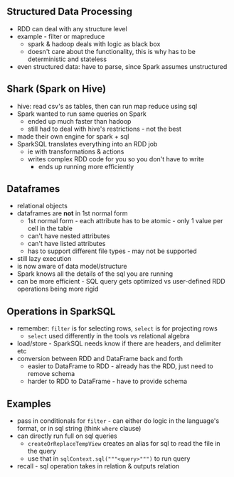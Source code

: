 ## Structured Data Processing
- RDD can deal with any structure level
- example - filter or mapreduce
	- spark & hadoop deals with logic as black box
	- doesn't care about the functionality, this is why has to be deterministic and stateless
- even structured data: have to parse, since Spark assumes unstructured
## Shark (Spark on Hive)
- hive: read csv's as tables, then can run map reduce using sql
- Spark wanted to run same queries on Spark
	- ended up much faster than hadoop
	- still had to deal with hive's restrictions - not the best
- made their own engine for spark + sql
- SparkSQL translates everything into an RDD job
	- ie with transformations & actions
	- writes complex RDD code for you so you don't have to write
		- ends up running more efficiently
## Dataframes
- relational objects
- dataframes are **not** in 1st normal form
	- 1st normal form - each attribute has to be atomic - only 1 value per cell in the table
	- can't have nested attributes
	- can't have listed attributes
	- has to support different file types - may not be supported
- still lazy execution
- is now aware of data model/structure
- Spark knows all the details of the sql you are running
- can be more efficient - SQL query gets optimized vs user-defined RDD operations being more rigid 
## Operations in SparkSQL
- remember: `filter` is for selecting rows, `select` is for projecting rows
	- `select` used differently in the tools vs relational algebra
- load/store - SparkSQL needs know if there are headers, and delimiter etc
- conversion between RDD and DataFrame back and forth
	- easier to DataFrame to RDD - already has the RDD, just need to remove schema
	- harder to RDD to DataFrame - have to provide schema
## Examples
- pass in conditionals for `filter` - can either do logic in the language's format, or in sql string (think `where` clause)
- can directly run full on sql queries
	- `createOrReplaceTempView` creates an alias for sql to read the file in the query
	- use that in `sqlContext.sql("""<query>""")` to run query
- recall - sql operation takes in relation & outputs relation